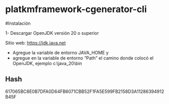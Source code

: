 # platkmframework-cgenerator-cli


#Instalación

1- Descargar OpenJDK versión 20 o superior

Sitio web: https://jdk.java.net

-	Agregue la variable de entorno JAVA_HOME y
-	 agregue en la variable de entorno “Path” el camino donde colocó el OpenJDK, ejemplo c:\java_20\bin



 
Hash
----
617065BC8E0B7DFA0D64FB6071CBB52F1FA5E599FB2158D3A11286394912B45F
